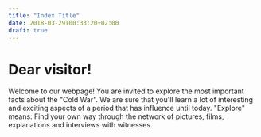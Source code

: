 ```yaml
---
title: "Index Title"
date: 2018-03-29T00:33:20+02:00
draft: true
---
```


 # Dear visitor!
 
Welcome to our webpage! You are invited to explore the most important facts about the "Cold War". We are sure
that you'll learn a lot of interesting and exciting aspects of a period that has influence until today. "Explore" means:
Find your own way through the network of pictures, films, explanations and interviews with witnesses.